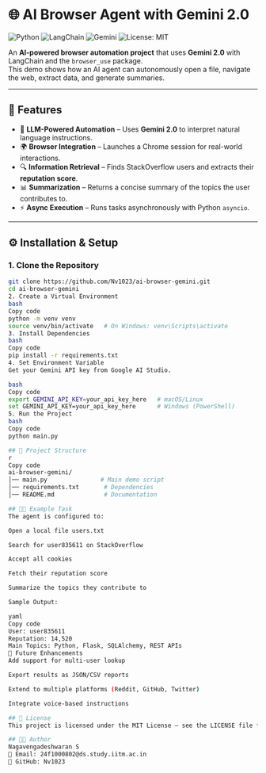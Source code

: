 # 🌐 AI Browser Agent with Gemini 2.0  

![Python](https://img.shields.io/badge/Python-3.9+-blue?logo=python)
![LangChain](https://img.shields.io/badge/Powered%20By-LangChain-green)
![Gemini](https://img.shields.io/badge/LLM-Gemini%202.0-orange)
![License: MIT](https://img.shields.io/badge/License-MIT-yellow.svg)

An **AI-powered browser automation project** that uses **Gemini 2.0** with LangChain and the `browser_use` package.  
This demo shows how an AI agent can autonomously open a file, navigate the web, extract data, and generate summaries.

---

## 🚀 Features
- 🤖 **LLM-Powered Automation** – Uses **Gemini 2.0** to interpret natural language instructions.  
- 🌍 **Browser Integration** – Launches a Chrome session for real-world interactions.  
- 🔍 **Information Retrieval** – Finds StackOverflow users and extracts their **reputation score**.  
- 📊 **Summarization** – Returns a concise summary of the topics the user contributes to.  
- ⚡ **Async Execution** – Runs tasks asynchronously with Python `asyncio`.  

---

## ⚙️ Installation & Setup  

### 1. Clone the Repository  
```bash
git clone https://github.com/Nv1023/ai-browser-gemini.git
cd ai-browser-gemini
2. Create a Virtual Environment
bash
Copy code
python -m venv venv
source venv/bin/activate   # On Windows: venv\Scripts\activate
3. Install Dependencies
bash
Copy code
pip install -r requirements.txt
4. Set Environment Variable
Get your Gemini API key from Google AI Studio.

bash
Copy code
export GEMINI_API_KEY=your_api_key_here   # macOS/Linux
set GEMINI_API_KEY=your_api_key_here      # Windows (PowerShell)
5. Run the Project
bash
Copy code
python main.py

## 📂 Project Structure
r
Copy code
ai-browser-gemini/
│── main.py               # Main demo script
│── requirements.txt       # Dependencies
│── README.md              # Documentation

## 🧑‍💻 Example Task
The agent is configured to:

Open a local file users.txt

Search for user835611 on StackOverflow

Accept all cookies

Fetch their reputation score

Summarize the topics they contribute to

Sample Output:

yaml
Copy code
User: user835611  
Reputation: 14,520  
Main Topics: Python, Flask, SQLAlchemy, REST APIs  
🔮 Future Enhancements
Add support for multi-user lookup

Export results as JSON/CSV reports

Extend to multiple platforms (Reddit, GitHub, Twitter)

Integrate voice-based instructions

## 📜 License
This project is licensed under the MIT License – see the LICENSE file for details.

## 👨‍💻 Author
Nagavengadeshwaran S
📧 Email: 24f1000802@ds.study.iitm.ac.in
🔗 GitHub: Nv1023